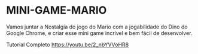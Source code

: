 # MINI-GAME-MARIO
Vamos juntar a Nostalgia do jogo do Mario com a jogabilidade do Dino do Google Chrome, e criar esse mini game incrível e bem fácil de desenvolver. 

Tutorial Completo 
https://youtu.be/2_nbYVVoHR8
